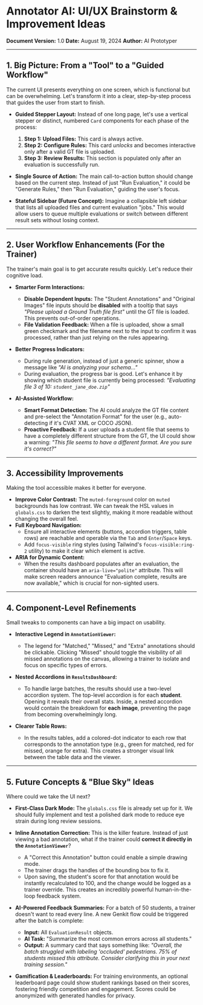 # Annotator AI: UI/UX Brainstorm & Improvement Ideas

**Document Version:** 1.0
**Date:** August 19, 2024
**Author:** AI Prototyper

---

## 1. Big Picture: From a "Tool" to a "Guided Workflow"

The current UI presents everything on one screen, which is functional but can be overwhelming. Let's transform it into a clear, step-by-step process that guides the user from start to finish.

-   **Guided Stepper Layout:** Instead of one long page, let's use a vertical stepper or distinct, numbered `Card` components for each phase of the process:
    1.  **Step 1: Upload Files:** This card is always active.
    2.  **Step 2: Configure Rules:** This card *unlocks* and becomes interactive only after a valid GT file is uploaded.
    3.  **Step 3: Review Results:** This section is populated only after an evaluation is successfully run.

-   **Single Source of Action:** The main call-to-action button should change based on the current step. Instead of just "Run Evaluation," it could be "Generate Rules," then "Run Evaluation," guiding the user's focus.

-   **Stateful Sidebar (Future Concept):** Imagine a collapsible left sidebar that lists all uploaded files and current evaluation "jobs." This would allow users to queue multiple evaluations or switch between different result sets without losing context.

---

## 2. User Workflow Enhancements (For the Trainer)

The trainer's main goal is to get accurate results quickly. Let's reduce their cognitive load.

-   **Smarter Form Interactions:**
    -   **Disable Dependent Inputs:** The "Student Annotations" and "Original Images" file inputs should be **disabled** with a tooltip that says *"Please upload a Ground Truth file first"* until the GT file is loaded. This prevents out-of-order operations.
    -   **File Validation Feedback:** When a file is uploaded, show a small green checkmark and the filename next to the input to confirm it was processed, rather than just relying on the rules appearing.

-   **Better Progress Indicators:**
    -   During rule generation, instead of just a generic spinner, show a message like *"AI is analyzing your schema..."*
    -   During evaluation, the progress bar is good. Let's enhance it by showing which student file is currently being processed: *"Evaluating file 3 of 10: `student_jane_doe.zip`"*

-   **AI-Assisted Workflow:**
    -   **Smart Format Detection:** The AI could analyze the GT file content and pre-select the "Annotation Format" for the user (e.g., auto-detecting if it's CVAT XML or COCO JSON).
    -   **Proactive Feedback:** If a user uploads a student file that seems to have a completely different structure from the GT, the UI could show a warning: *"This file seems to have a different format. Are you sure it's correct?"*

---

## 3. Accessibility Improvements

Making the tool accessible makes it better for everyone.

-   **Improve Color Contrast:** The `muted-foreground` color on `muted` backgrounds has low contrast. We can tweak the HSL values in `globals.css` to darken the text slightly, making it more readable without changing the overall feel.
-   **Full Keyboard Navigation:**
    -   Ensure all interactive elements (buttons, accordion triggers, table rows) are reachable and operable via the `Tab` and `Enter`/`Space` keys.
    -   Add `focus-visible` ring styles (using Tailwind's `focus-visible:ring-2` utility) to make it clear which element is active.
-   **ARIA for Dynamic Content:**
    -   When the results dashboard populates after an evaluation, the container should have an `aria-live="polite"` attribute. This will make screen readers announce "Evaluation complete, results are now available," which is crucial for non-sighted users.

---

## 4. Component-Level Refinements

Small tweaks to components can have a big impact on usability.

-   **Interactive Legend in `AnnotationViewer`:**
    -   The legend for "Matched," "Missed," and "Extra" annotations should be clickable. Clicking "Missed" should toggle the visibility of all missed annotations on the canvas, allowing a trainer to isolate and focus on specific types of errors.

-   **Nested Accordions in `ResultsDashboard`:**
    -   To handle large batches, the results should use a two-level accordion system. The top-level accordion is for each **student**. Opening it reveals their overall stats. Inside, a nested accordion would contain the breakdown for **each image**, preventing the page from becoming overwhelmingly long.

-   **Clearer Table Rows:**
    -   In the results tables, add a colored-dot indicator to each row that corresponds to the annotation type (e.g., green for matched, red for missed, orange for extra). This creates a stronger visual link between the table data and the viewer.

---

## 5. Future Concepts & "Blue Sky" Ideas

Where could we take the UI next?

-   **First-Class Dark Mode:** The `globals.css` file is already set up for it. We should fully implement and test a polished dark mode to reduce eye strain during long review sessions.

-   **Inline Annotation Correction:** This is the killer feature. Instead of just viewing a bad annotation, what if the trainer could **correct it directly in the `AnnotationViewer`**?
    -   A "Correct this Annotation" button could enable a simple drawing mode.
    -   The trainer drags the handles of the bounding box to fix it.
    -   Upon saving, the student's score for that annotation would be instantly recalculated to 100, and the change would be logged as a trainer override. This creates an incredibly powerful human-in-the-loop feedback system.

-   **AI-Powered Feedback Summaries:** For a batch of 50 students, a trainer doesn't want to read every line. A new Genkit flow could be triggered after the batch is complete:
    -   **Input:** All `EvaluationResult` objects.
    -   **AI Task:** "Summarize the most common errors across all students."
    -   **Output:** A summary card that says something like: *"Overall, the batch struggled with labeling 'occluded' pedestrians. 75% of students missed this attribute. Consider clarifying this in your next training session."*

-   **Gamification & Leaderboards:** For training environments, an optional leaderboard page could show student rankings based on their scores, fostering friendly competition and engagement. Scores could be anonymized with generated handles for privacy.